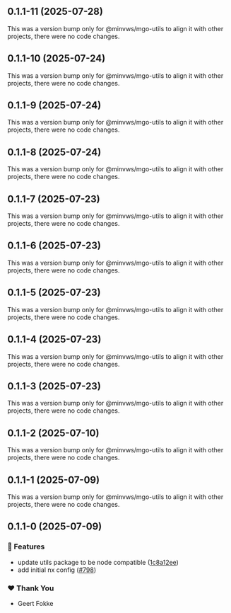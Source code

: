 ## 0.1.1-11 (2025-07-28)

This was a version bump only for @minvws/mgo-utils to align it with other projects, there were no code changes.

## 0.1.1-10 (2025-07-24)

This was a version bump only for @minvws/mgo-utils to align it with other projects, there were no code changes.

## 0.1.1-9 (2025-07-24)

This was a version bump only for @minvws/mgo-utils to align it with other projects, there were no code changes.

## 0.1.1-8 (2025-07-24)

This was a version bump only for @minvws/mgo-utils to align it with other projects, there were no code changes.

## 0.1.1-7 (2025-07-23)

This was a version bump only for @minvws/mgo-utils to align it with other projects, there were no code changes.

## 0.1.1-6 (2025-07-23)

This was a version bump only for @minvws/mgo-utils to align it with other projects, there were no code changes.

## 0.1.1-5 (2025-07-23)

This was a version bump only for @minvws/mgo-utils to align it with other projects, there were no code changes.

## 0.1.1-4 (2025-07-23)

This was a version bump only for @minvws/mgo-utils to align it with other projects, there were no code changes.

## 0.1.1-3 (2025-07-23)

This was a version bump only for @minvws/mgo-utils to align it with other projects, there were no code changes.

## 0.1.1-2 (2025-07-10)

This was a version bump only for @minvws/mgo-utils to align it with other projects, there were no code changes.

## 0.1.1-1 (2025-07-09)

This was a version bump only for @minvws/mgo-utils to align it with other projects, there were no code changes.

## 0.1.1-0 (2025-07-09)

### 🚀 Features

- update utils package to be node compatible ([1c8a12ee](https://github.com/minvws/nl-mgo-app-web-private/commit/1c8a12ee))
- add initial nx config ([#798](https://github.com/minvws/nl-mgo-app-web-private/pull/798))

### ❤️ Thank You

- Geert Fokke